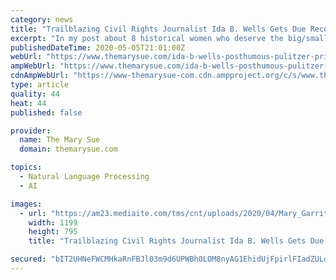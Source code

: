```yaml
---
category: news
title: "Trailblazing Civil Rights Journalist Ida B. Wells Gets Due Recognition With Posthumous Pulitzer Honor"
excerpt: "In my post about 8 historical women who deserve the big/small screen treatment, the first one I mentioned was Ida B. Wells, an investigative journalist, suffragette, and a Civil Rights activist who risked her life to advocate for Black people in the deep South,"
publishedDateTime: 2020-05-05T21:01:00Z
webUrl: "https://www.themarysue.com/ida-b-wells-posthumous-pulitzer-prize-honor/"
ampWebUrl: "https://www.themarysue.com/ida-b-wells-posthumous-pulitzer-prize-honor/amp/"
cdnAmpWebUrl: "https://www-themarysue-com.cdn.ampproject.org/c/s/www.themarysue.com/ida-b-wells-posthumous-pulitzer-prize-honor/amp/"
type: article
quality: 44
heat: 44
published: false

provider:
  name: The Mary Sue
  domain: themarysue.com

topics:
  - Natural Language Processing
  - AI

images:
  - url: "https://am23.mediaite.com/tms/cnt/uploads/2020/04/Mary_Garrity_-_Ida_B._Wells-Barnett_-_Google_Art_Project_-_restoration_crop.jpg"
    width: 1199
    height: 795
    title: "Trailblazing Civil Rights Journalist Ida B. Wells Gets Due Recognition With Posthumous Pulitzer Honor"

secured: "bIT2UHNeFWCMHkaRnFBJl03m9d6UPWBh0LOM8nyAG1EhidUjFpirlFIadZULoJTSx3VBBf+Y5dt10gtEnJeVpGHGhZr4+2YdsjA5T5hFSHIatJdDD3I4L9IFYCndFz/xaZwsZkUgt3ekGkA20JnFb7xRcY7lp0UpKFW9DO5BgmNxmuegpwnfI105+1PUoTVcjqIos7MJDL1qfEN9cHATzcVJVewR4fbnb3hLRkal6NAcB6yNOq+++QoLCkUJLQAJkh7UqghJQsZrpaNWP7BMVjfsrYFrm7Um7VxOL34pt9WEkDV1C4kspryAzBUwew2AHdgqPSsIwI5NflbXGj9u8ukupxjL17NOqhkhsIYiUwIql4RxmtdLdTFWZWgYAou5dUxY4yPCTvKtbvvyA1+BvGlChCopc+RxeFM5ud2ZmSuz0m9OfWC1rmMZ0YWyMISPFcdfnvdSjhqApdhxhVonQ6l+9meZctn6rjooTMSeiiU=;jBt3MlR/FJoyzXlBgNJoYQ=="
---
```


